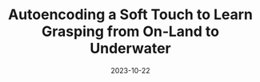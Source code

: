 ---
title: "Autoencoding a Soft Touch to Learn Grasping from On‐Land to Underwater"
collection: publications
permalink: /publication/guo2023autoencoding
date: 2023-10-22
#venue: 'Political Science Research and Methods'
paperurl: '/files/pdf/publication/guo2023autoencoding.pdf'
link: 'https://onlinelibrary.wiley.com/doi/full/10.1002/aisy.202300382'
#code: 'https://doi.org/10.7910/DVN/VUY8UI'
#github: 'https://github.com/jayrobwilliams/Peace-Agreement-Strength'
citation: '<b><i>Ning Guo</i></b>, Xudong Han, Xiaobo Liu, Shuqiao Zhong, Zhiyuan Zhou, Jian Lin, J.S Dai, Fang Wan* and Chaoyang Song*. &quot;Autoencoding a Soft Touch to Learn Grasping from On‐Land to Underwater.&quot; <i>in Advanced Intelligent Systems, 2024</i> doi:10.1002/aisy.202300382'
---